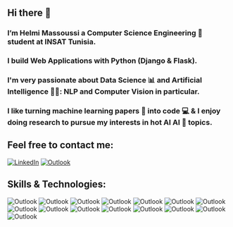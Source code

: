 ## Hi there 👋
### I’m Helmi Massoussi a Computer Science Engineering 💼 student  at INSAT Tunisia. 
### I build Web Applications with Python (Django & Flask).
### I'm very passionate about Data Science 📊 and Artificial Intelligence 👨‍💻: NLP and Computer Vision in particular.
### I like turning machine learning papers 📝 into code ‍💻 & I enjoy doing research to pursue my interests in hot AI AI 🧠 topics.

## Feel free to contact me: 
[![LinkedIn](https://img.shields.io/badge/LinkedIn-0077B5?style=for-the-badge&logo=linkedin&logoColor=white)](https://www.linkedin.com/in/massoussihelmi/)
[![Outlook](https://img.shields.io/badge/Microsoft_Outlook-0078D4?style=for-the-badge&logo=microsoft-outlook&logoColor=white)](mailto:helmimessoussi@insat.ucarthage.tn)

## Skills & Technologies:
![Outlook](https://img.shields.io/badge/Python-FFD43B?style=for-the-badge&logo=python&logoColor=blue)
![Outlook](https://img.shields.io/badge/Keras-FF0000?style=for-the-badge&logo=keras&logoColor=white)
![Outlook](https://img.shields.io/badge/TensorFlow-FF6F00?style=for-the-badge&logo=tensorflow&logoColor=white)
![Outlook](https://img.shields.io/badge/PyTorch-EE4C2C?style=for-the-badge&logo=pytorch&logoColor=white)
![Outlook](https://img.shields.io/badge/Django-092E20?style=for-the-badge&logo=django&logoColor=green)
![Outlook](https://img.shields.io/badge/Flask-000000?style=for-the-badge&logo=flask&logoColor=white)
![Outlook](https://img.shields.io/badge/Numpy-777BB4?style=for-the-badge&logo=numpy&logoColor=white)
![Outlook](https://img.shields.io/badge/Pandas-2C2D72?style=for-the-badge&logo=pandas&logoColor=white)
![Outlook](https://img.shields.io/badge/scikit_learn-F7931E?style=for-the-badge&logo=scikit-learn&logoColor=white)
![Outlook](https://img.shields.io/badge/Streamlit-FF4B4B?style=for-the-badge&logo=Streamlit&logoColor=white)
![Outlook](https://img.shields.io/badge/HTML5-E34F26?style=for-the-badge&logo=html5&logoColor=white)
![Outlook](https://img.shields.io/badge/CSS3-1572B6?style=for-the-badge&logo=css3&logoColor=white)
![Outlook](https://img.shields.io/badge/JavaScript-323330?style=for-the-badge&logo=javascript&logoColor=F7DF1E)
![Outlook](https://img.shields.io/badge/TypeScript-007ACC?style=for-the-badge&logo=typescript&logoColor=white)
![Outlook](https://img.shields.io/badge/Docker-2CA5E0?style=for-the-badge&logo=docker&logoColor=white)



<!--
**h3lmii/h3lmii** is a ✨ _special_ ✨ repository because its `README.md` (this file) appears on your GitHub profile.

Here are some ideas to get you started:

- 🔭 I’m currently working on ...
- 🌱 I’m currently learning ...
- 👯 I’m looking to collaborate on ...
- 🤔 I’m looking for help with ...
- 💬 Ask me about ...
- 📫 How to reach me: ...
- 😄 Pronouns: ...
- ⚡ Fun fact: ...
-->
